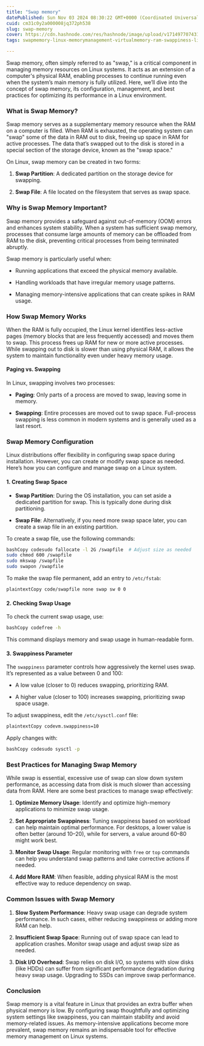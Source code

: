 ```yaml
---
title: "Swap memory"
datePublished: Sun Nov 03 2024 08:30:22 GMT+0000 (Coordinated Universal Time)
cuid: cm31c0y2a000008jq372ph538
slug: swap-memory
cover: https://cdn.hashnode.com/res/hashnode/image/upload/v1714977074315/41821f86-0c89-4ac0-8174-75a44e6e183e.png
tags: swapmemory-linux-memorymanagement-virtualmemory-ram-swappiness-linuxadmin-sysadmin-performanceoptimization-swappartition-swapfile-linuxkernel-systemperformance-memoryoptimization-linuxtips-techtutorials-linuxperformance-itinfrastructure-virtualization

---
```


Swap memory, often simply referred to as "swap," is a critical component in managing memory resources on Linux systems. It acts as an extension of a computer's physical RAM, enabling processes to continue running even when the system’s main memory is fully utilized. Here, we’ll dive into the concept of swap memory, its configuration, management, and best practices for optimizing its performance in a Linux environment.

### What is Swap Memory?

Swap memory serves as a supplementary memory resource when the RAM on a computer is filled. When RAM is exhausted, the operating system can "swap" some of the data in RAM out to disk, freeing up space in RAM for active processes. The data that’s swapped out to the disk is stored in a special section of the storage device, known as the "swap space."

On Linux, swap memory can be created in two forms:

1. **Swap Partition**: A dedicated partition on the storage device for swapping.
    
2. **Swap File**: A file located on the filesystem that serves as swap space.
    

### Why is Swap Memory Important?

Swap memory provides a safeguard against out-of-memory (OOM) errors and enhances system stability. When a system has sufficient swap memory, processes that consume large amounts of memory can be offloaded from RAM to the disk, preventing critical processes from being terminated abruptly.

Swap memory is particularly useful when:

* Running applications that exceed the physical memory available.
    
* Handling workloads that have irregular memory usage patterns.
    
* Managing memory-intensive applications that can create spikes in RAM usage.
    

### How Swap Memory Works

When the RAM is fully occupied, the Linux kernel identifies less-active pages (memory blocks that are less frequently accessed) and moves them to swap. This process frees up RAM for new or more active processes. While swapping out to disk is slower than using physical RAM, it allows the system to maintain functionality even under heavy memory usage.

#### Paging vs. Swapping

In Linux, swapping involves two processes:

* **Paging**: Only parts of a process are moved to swap, leaving some in memory.
    
* **Swapping**: Entire processes are moved out to swap space. Full-process swapping is less common in modern systems and is generally used as a last resort.
    

### Swap Memory Configuration

Linux distributions offer flexibility in configuring swap space during installation. However, you can create or modify swap space as needed. Here’s how you can configure and manage swap on a Linux system.

#### 1. Creating Swap Space

* **Swap Partition**: During the OS installation, you can set aside a dedicated partition for swap. This is typically done during disk partitioning.
    
* **Swap File**: Alternatively, if you need more swap space later, you can create a swap file in an existing partition.
    

To create a swap file, use the following commands:

```bash
bashCopy codesudo fallocate -l 2G /swapfile  # Adjust size as needed
sudo chmod 600 /swapfile
sudo mkswap /swapfile
sudo swapon /swapfile
```

To make the swap file permanent, add an entry to `/etc/fstab`:

```bash
plaintextCopy code/swapfile none swap sw 0 0
```

#### 2. Checking Swap Usage

To check the current swap usage, use:

```bash
bashCopy codefree -h
```

This command displays memory and swap usage in human-readable form.

#### 3. Swappiness Parameter

The `swappiness` parameter controls how aggressively the kernel uses swap. It’s represented as a value between 0 and 100:

* A low value (closer to 0) reduces swapping, prioritizing RAM.
    
* A higher value (closer to 100) increases swapping, prioritizing swap space usage.
    

To adjust swappiness, edit the `/etc/sysctl.conf` file:

```bash
plaintextCopy codevm.swappiness=10
```

Apply changes with:

```bash
bashCopy codesudo sysctl -p
```

### Best Practices for Managing Swap Memory

While swap is essential, excessive use of swap can slow down system performance, as accessing data from disk is much slower than accessing data from RAM. Here are some best practices to manage swap effectively:

1. **Optimize Memory Usage**: Identify and optimize high-memory applications to minimize swap usage.
    
2. **Set Appropriate Swappiness**: Tuning swappiness based on workload can help maintain optimal performance. For desktops, a lower value is often better (around 10–20), while for servers, a value around 60–80 might work best.
    
3. **Monitor Swap Usage**: Regular monitoring with `free` or `top` commands can help you understand swap patterns and take corrective actions if needed.
    
4. **Add More RAM**: When feasible, adding physical RAM is the most effective way to reduce dependency on swap.
    

### Common Issues with Swap Memory

1. **Slow System Performance**: Heavy swap usage can degrade system performance. In such cases, either reducing swappiness or adding more RAM can help.
    
2. **Insufficient Swap Space**: Running out of swap space can lead to application crashes. Monitor swap usage and adjust swap size as needed.
    
3. **Disk I/O Overhead**: Swap relies on disk I/O, so systems with slow disks (like HDDs) can suffer from significant performance degradation during heavy swap usage. Upgrading to SSDs can improve swap performance.
    

### Conclusion

Swap memory is a vital feature in Linux that provides an extra buffer when physical memory is low. By configuring swap thoughtfully and optimizing system settings like swappiness, you can maintain stability and avoid memory-related issues. As memory-intensive applications become more prevalent, swap memory remains an indispensable tool for effective memory management on Linux systems.